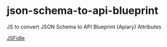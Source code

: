 # json-schema-to-api-blueprint
JS to convert JSON Schema to API Blueprint (Apiary) Attributes

[JSFidle](https://jsfiddle.net/vwfpqbnr/5/)
